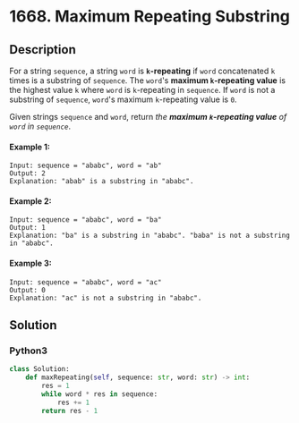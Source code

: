 # 1668. Maximum Repeating Substring

## Description
For a string `sequence`, a string `word` is **`k`-repeating** if `word` concatenated `k` times is a substring of `sequence`. The `word`'s **maximum `k`-repeating value** is the highest value `k` where `word` is `k`-repeating in `sequence`. If `word` is not a substring of `sequence`, `word`'s maximum `k`-repeating value is `0`.

Given strings `sequence` and `word`, return *the **maximum `k`-repeating value** of `word` in `sequence`*.

#### Example 1:
```
Input: sequence = "ababc", word = "ab"
Output: 2
Explanation: "abab" is a substring in "ababc".
```

#### Example 2:
```
Input: sequence = "ababc", word = "ba"
Output: 1
Explanation: "ba" is a substring in "ababc". "baba" is not a substring in "ababc".
```

#### Example 3:
```
Input: sequence = "ababc", word = "ac"
Output: 0
Explanation: "ac" is not a substring in "ababc". 
```


## Solution

### Python3
```python
class Solution:
    def maxRepeating(self, sequence: str, word: str) -> int:
        res = 1 
        while word * res in sequence:
            res += 1
        return res - 1
```
